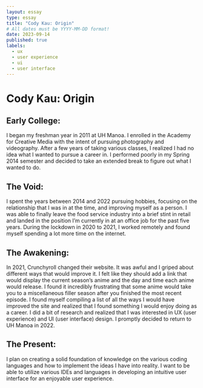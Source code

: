 ```yaml
---
layout: essay
type: essay
title: "Cody Kau: Origin"
# All dates must be YYYY-MM-DD format!
date: 2023-09-14
published: true
labels:
  - ux
  - user experience
  - ui
  - user interface
---
```


# Cody Kau: Origin

## Early College:
I began my freshman year in 2011 at UH Manoa. I enrolled in the Academy for Creative Media with the intent of pursuing photography and videography. After a few years of taking various classes, I realized I had no idea what I wanted to pursue a career in. I performed poorly in my Spring 2014 semester and decided to take an extended break to figure out what I wanted to do.

## The Void:
I spent the years between 2014 and 2022 pursuing hobbies, focusing on the relationship that I was in at the time, and improving myself as a person. I was able to finally leave the food service industry into a brief stint in retail and landed in the position I’m currently in at an office job for the past five years. During the lockdown in 2020 to 2021, I worked remotely and found myself spending a lot more time on the internet.

## The Awakening:
In 2021, Crunchyroll changed their website. It was awful and I griped about different ways that would improve it. I felt like they should add a link that would display the current season’s anime and the day and time each anime would release. I found it incredibly frustrating that some anime would take you to a miscellaneous filler season after you finished the most recent episode. I found myself compiling a list of all the ways I would have improved the site and realized that I found something I would enjoy doing as a career. I did a bit of research and realized that I was interested in UX (user experience) and UI (user interface) design. I promptly decided to return to UH Manoa in 2022.

## The Present:
I plan on creating a solid foundation of knowledge on the various coding languages and how to implement the ideas I have into reality. I want to be able to utilize various IDEs and languages in developing an intuitive user interface for an enjoyable user experience.
